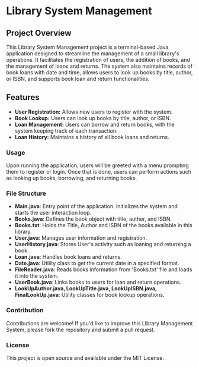 # Library System Management

## Project Overview

This Library System Management project is a terminal-based Java application designed to streamline the management of a small library's operations. It facilitates the registration of users, the addition of books, and the management of loans and returns. The system also maintains records of book loans with date and time, allows users to look up books by title, author, or ISBN, and supports book loan and return functionalities.

## Features

- **User Registration:** Allows new users to register with the system.
- **Book Lookup:** Users can look up books by title, author, or ISBN.
- **Loan Management:** Users can borrow and return books, with the system keeping track of each transaction.
- **Loan History:** Maintains a history of all book loans and returns.

### Usage
Upon running the application, users will be greeted with a menu prompting them to register or login. Once that is done, users can perform actions such as looking up books, borrowing, and returning books.

### File Structure
- **Main.java**: Entry point of the application. Initializes the system and starts the user interaction loop.
- **Books.java**: Defines the book object with title, author, and ISBN.
- **Books.txt**: Holds the Title, Author and ISBN of the books available in this library.
- **User.java**: Manages user information and registration.
- **UserHistory.java**: Stores User's activity such as loaning and returning a book.
- **Loan.java**: Handles book loans and returns.
- **Date.java**: Utility class to get the current date in a specified format.
- **FileReader.java**: Reads books information from 'Books.txt' file and loads it into the system.
- **UserBook.java**: Links books to users for loan and return operations.
- **LookUpAuthor.java, LookUpTitle.java, LookUpISBN.java, FinalLookUp.java**: Utility classes for book lookup operations.

### Contribution
Contributions are welcome! If you'd like to improve this Library Management System, please fork the repository and submit a pull request.

### License
This project is open source and available under the MIT License.




